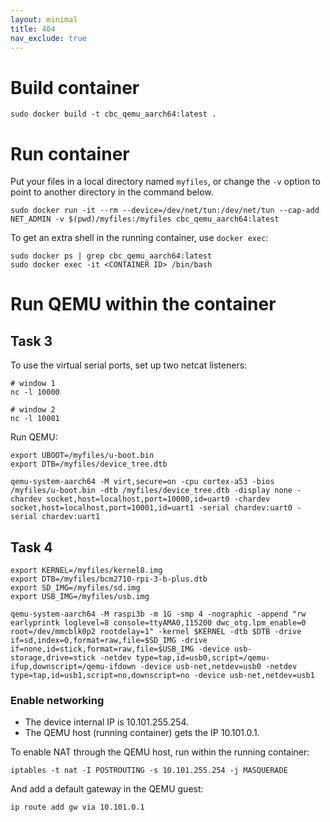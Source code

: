 ```yaml
---
layout: minimal
title: 404
nav_exclude: true
---
```


# Build container

```
sudo docker build -t cbc_qemu_aarch64:latest .
```

# Run container

Put your files in a local directory named `myfiles`, or change the `-v` option to point to another directory in the command below.

```
sudo docker run -it --rm --device=/dev/net/tun:/dev/net/tun --cap-add NET_ADMIN -v $(pwd)/myfiles:/myfiles cbc_qemu_aarch64:latest
```

To get an extra shell in the running container, use `docker exec`:

```
sudo docker ps | grep cbc_qemu_aarch64:latest
sudo docker exec -it <CONTAINER ID> /bin/bash
```

# Run QEMU within the container

## Task 3

To use the virtual serial ports, set up two netcat listeners:

```
# window 1
nc -l 10000

# window 2
nc -l 10001
```

Run QEMU:
```
export UBOOT=/myfiles/u-boot.bin
export DTB=/myfiles/device_tree.dtb

qemu-system-aarch64 -M virt,secure=on -cpu cortex-a53 -bios /myfiles/u-boot.bin -dtb /myfiles/device_tree.dtb -display none -chardev socket,host=localhost,port=10000,id=uart0 -chardev socket,host=localhost,port=10001,id=uart1 -serial chardev:uart0 -serial chardev:uart1
```

## Task 4

```
export KERNEL=/myfiles/kernel8.img
export DTB=/myfiles/bcm2710-rpi-3-b-plus.dtb
export SD_IMG=/myfiles/sd.img
export USB_IMG=/myfiles/usb.img

qemu-system-aarch64 -M raspi3b -m 1G -smp 4 -nographic -append "rw earlyprintk loglevel=8 console=ttyAMA0,115200 dwc_otg.lpm_enable=0 root=/dev/mmcblk0p2 rootdelay=1" -kernel $KERNEL -dtb $DTB -drive if=sd,index=0,format=raw,file=$SD_IMG -drive if=none,id=stick,format=raw,file=$USB_IMG -device usb-storage,drive=stick -netdev type=tap,id=usb0,script=/qemu-ifup,downscript=/qemu-ifdown -device usb-net,netdev=usb0 -netdev type=tap,id=usb1,script=no,downscript=no -device usb-net,netdev=usb1
```

### Enable networking

* The device internal IP is 10.101.255.254.
* The QEMU host (running container) gets the IP 10.101.0.1.

To enable NAT through the QEMU host, run within the running container:

```
iptables -t nat -I POSTROUTING -s 10.101.255.254 -j MASQUERADE
```

And add a default gateway in the QEMU guest:

```
ip route add gw via 10.101.0.1
```
